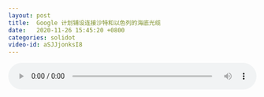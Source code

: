 ```yaml
---
layout: post
title:  Google 计划铺设连接沙特和以色列的海底光缆
date:   2020-11-26 15:45:20 +0800
categories: solidot
video-id: aSJJjonksI8
---
```


<audio src="/assets/ecdae2d7785b6b76efd33aba29d2d97c.mp3" style="width: 100%;" controls></audio>

